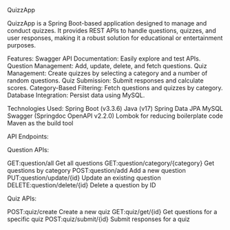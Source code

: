 QuizzApp

QuizzApp is a Spring Boot-based application designed to manage and conduct quizzes.
It provides REST APIs to handle questions, quizzes, and user responses, making it a robust solution for educational or entertainment purposes.

Features: 
Swagger API Documentation: Easily explore and test APIs.
Question Management: Add, update, delete, and fetch questions.
Quiz Management: Create quizzes by selecting a category and a number of random questions.
Quiz Submission: Submit responses and calculate scores.
Category-Based Filtering: Fetch questions and quizzes by category.
Database Integration: Persist data using MySQL.


Technologies Used: 
Spring Boot (v3.3.6)
Java (v17)
Spring Data JPA
MySQL
Swagger (Springdoc OpenAPI v2.2.0)
Lombok for reducing boilerplate code
Maven as the build tool


API Endpoints:


Question APIs:

GET:question/all	Get all questions
GET:question/category/{category}	Get questions by category
POST:question/add	Add a new question
PUT:question/update/{id}	Update an existing question
DELETE:question/delete/{id}	Delete a question by ID



Quiz APIs:

POST:quiz/create	Create a new quiz
GET:quiz/get/{id}	Get questions for a specific quiz
POST:quiz/submit/{id}	Submit responses for a quiz





